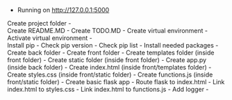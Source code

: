  * Running on http://127.0.0.1:5000

Create project folder -  
Create README.MD - 
Create TODO.MD - 
Create virtual environment -
Activate virtual environment -   
Install pip - 
Check pip version - 
Check pip list - 
Install needed packages -
Create back folder -
Create front folder -
Create templates folder (inside front folder) -
Create static folder (inside front folder) -
Create app.py (inside back folder) -
Create index.html (inside front/templates folder) -
Create styles.css (inside front/static folder) -
Create functions.js (inside front/static folder) -
Create basic flask app -
Route flask to index.html -
Link index.html to styles.css -
Link index.html to functions.js -
Add logger -



